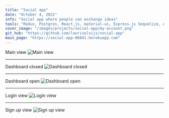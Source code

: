 ```yaml
---
title: "Social app"
date: "October 4, 2021"
info: "Social app where people can exchange ideas"
tools: "Redux, Postgres, React.js, material-ui, Express.js Sequelize, Axios, CSS, HTML, jwt-authentication"
cover_image: "/images/projects/social-app/my-account.png"
git_hub: "https://github.com/lauriselvijs/social-app"
main_page: "https://social-app-08841.herokuapp.com"
---
```


Main view
![Main view](/images/projects/social-app/my-account.png)

---

Dashboard closed
![Dashboard closed](/images/projects/social-app/dashboard-closed.png)

---

Dashboard open
![Dashboard open](/images/projects/social-app/dashboard-open.png)

---

Login view
![Login view](/images/projects/social-app/login.png)

---

Sign up view
![Sign up view](/images/projects/social-app/sign-up.png)
